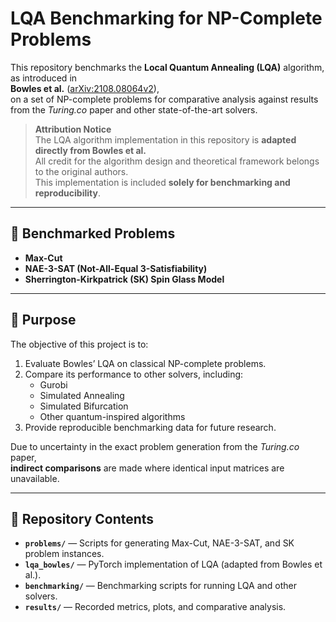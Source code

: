 # LQA Benchmarking for NP-Complete Problems

This repository benchmarks the **Local Quantum Annealing (LQA)** algorithm, as introduced in  
**Bowles et al.** ([arXiv:2108.08064v2](https://arxiv.org/abs/2108.08064)),  
on a set of NP-complete problems for comparative analysis against results from the *Turing.co* paper and other state-of-the-art solvers.

> **Attribution Notice**  
> The LQA algorithm implementation in this repository is **adapted directly from Bowles et al.**  
> All credit for the algorithm design and theoretical framework belongs to the original authors.  
> This implementation is included **solely for benchmarking and reproducibility**.

---

## 📌 Benchmarked Problems
- **Max-Cut**
- **NAE-3-SAT (Not-All-Equal 3-Satisfiability)**
- **Sherrington-Kirkpatrick (SK) Spin Glass Model**

---

## 🎯 Purpose
The objective of this project is to:
1. Evaluate Bowles’ LQA on classical NP-complete problems.
2. Compare its performance to other solvers, including:
   - Gurobi
   - Simulated Annealing
   - Simulated Bifurcation
   - Other quantum-inspired algorithms
3. Provide reproducible benchmarking data for future research.

Due to uncertainty in the exact problem generation from the *Turing.co* paper,  
**indirect comparisons** are made where identical input matrices are unavailable.

---

## 📂 Repository Contents
- **`problems/`** — Scripts for generating Max-Cut, NAE-3-SAT, and SK problem instances.
- **`lqa_bowles/`** — PyTorch implementation of LQA (adapted from Bowles et al.).
- **`benchmarking/`** — Benchmarking scripts for running LQA and other solvers.
- **`results/`** — Recorded metrics, plots, and comparative analysis.


